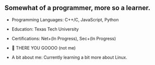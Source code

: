 ## Somewhat of a programmer, more so a learner.

- Programming Languages: C++/C, JavaScript, Python
- Education: Texas Tech University
- Certifications: Net+(In Progress), Sec+(In Progress)


- 🌱 THERE YOU GOOOO (not me)
- A bit about me: Currently learning a bit more about Linux.
